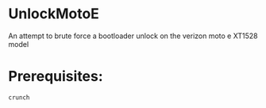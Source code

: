 # UnlockMotoE
An attempt to brute force a bootloader unlock on the verizon moto e XT1528 model

# Prerequisites:
`crunch`
